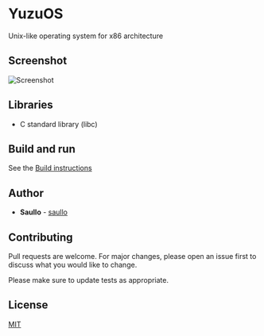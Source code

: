 # YuzuOS

Unix-like operating system for x86 architecture

## Screenshot

![Screenshot](https://github.com/yuzuos/yuzuos/blob/main/meta/print-1.png?raw=true)

## Libraries

* C standard library (libc)

## Build and run

See the [Build instructions](https://github.com/yuzuos/yuzuos/blob/main/docs/build.md)

## Author

* **Saullo** - [saullo](https://github.com/saullo)

## Contributing
Pull requests are welcome. For major changes, please open an issue first to discuss what you would like to change.

Please make sure to update tests as appropriate.

## License
[MIT](https://choosealicense.com/licenses/mit/)

